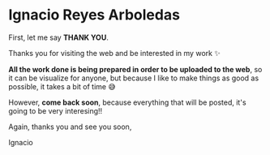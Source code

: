 # Ignacio Reyes Arboledas

First, let me say **THANK YOU**.

Thanks you for visiting the web and be interested in my work ✨

**All the work done is being prepared in order to be uploaded to the web**, so it can be visualize for anyone, but because I like to make things as good as possible, it takes a bit of time :sweat_smile:

However, **come back soon**, because everything that will be posted, it's going to be very interesing!!

Again, thanks you and see you soon,

Ignacio
